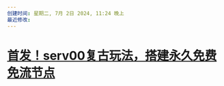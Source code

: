 ```yaml
---
创建时间: 星期二, 7月 2日 2024, 11:24 晚上
最近修改: 
---
```

# [首发！serv00复古玩法，搭建永久免费免流节点](https://linux.do/t/topic/101578)